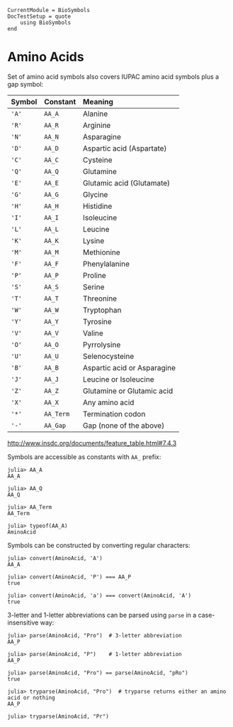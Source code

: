 ```@meta
CurrentModule = BioSymbols
DocTestSetup = quote
    using BioSymbols
end
```

Amino Acids
===========

Set of amino acid symbols also covers IUPAC amino acid symbols plus a gap
symbol:

| Symbol | Constant  | Meaning                     |
| :----- | :-------- | :-------------------------- |
| `'A'`  | `AA_A`    | Alanine                     |
| `'R'`  | `AA_R`    | Arginine                    |
| `'N'`  | `AA_N`    | Asparagine                  |
| `'D'`  | `AA_D`    | Aspartic acid (Aspartate)   |
| `'C'`  | `AA_C`    | Cysteine                    |
| `'Q'`  | `AA_Q`    | Glutamine                   |
| `'E'`  | `AA_E`    | Glutamic acid (Glutamate)   |
| `'G'`  | `AA_G`    | Glycine                     |
| `'H'`  | `AA_H`    | Histidine                   |
| `'I'`  | `AA_I`    | Isoleucine                  |
| `'L'`  | `AA_L`    | Leucine                     |
| `'K'`  | `AA_K`    | Lysine                      |
| `'M'`  | `AA_M`    | Methionine                  |
| `'F'`  | `AA_F`    | Phenylalanine               |
| `'P'`  | `AA_P`    | Proline                     |
| `'S'`  | `AA_S`    | Serine                      |
| `'T'`  | `AA_T`    | Threonine                   |
| `'W'`  | `AA_W`    | Tryptophan                  |
| `'Y'`  | `AA_Y`    | Tyrosine                    |
| `'V'`  | `AA_V`    | Valine                      |
| `'O'`  | `AA_O`    | Pyrrolysine                 |
| `'U'`  | `AA_U`    | Selenocysteine              |
| `'B'`  | `AA_B`    | Aspartic acid or Asparagine |
| `'J'`  | `AA_J`    | Leucine or Isoleucine       |
| `'Z'`  | `AA_Z`    | Glutamine or Glutamic acid  |
| `'X'`  | `AA_X`    | Any amino acid              |
| `'*'`  | `AA_Term` | Termination codon           |
| `'-'`  | `AA_Gap`  | Gap (none of the above)     |

<http://www.insdc.org/documents/feature_table.html#7.4.3>

Symbols are accessible as constants with `AA_` prefix:
```jldoctest
julia> AA_A
AA_A

julia> AA_Q
AA_Q

julia> AA_Term
AA_Term

julia> typeof(AA_A)
AminoAcid

```

Symbols can be constructed by converting regular characters:
```jldoctest
julia> convert(AminoAcid, 'A')
AA_A

julia> convert(AminoAcid, 'P') === AA_P
true

julia> convert(AminoAcid, 'a') === convert(AminoAcid, 'A')
true

```

3-letter and 1-letter abbreviations can be parsed using `parse` in a
case-insensitive way:
```jldoctest
julia> parse(AminoAcid, "Pro")  # 3-letter abbreviation
AA_P

julia> parse(AminoAcid, "P")    # 1-letter abbreviation
AA_P

julia> parse(AminoAcid, "Pro") == parse(AminoAcid, "pRo")
true

julia> tryparse(AminoAcid, "Pro")  # tryparse returns either an amino acid or nothing
AA_P

julia> tryparse(AminoAcid, "Pr")


```
